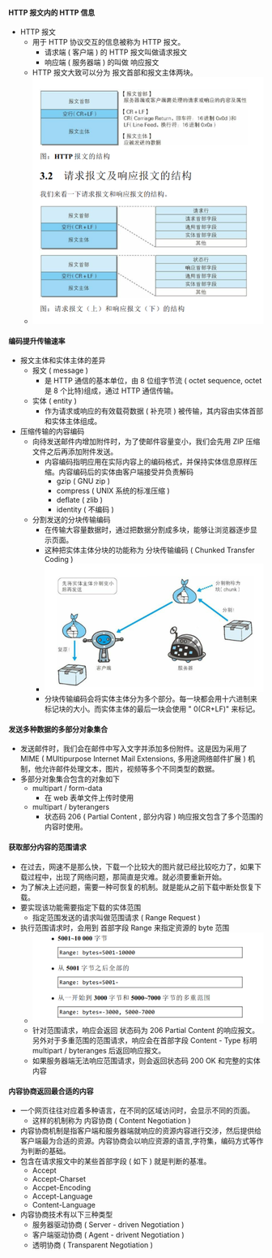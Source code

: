 #### HTTP 报文内的 HTTP 信息

- HTTP 报文
  - 用于 HTTP 协议交互的信息被称为 HTTP 报文。
    - 请求端 ( 客户端 ) 的 HTTP  报文叫做请求报文
    - 响应端 ( 服务器端 ) 的叫做 响应报文
  - HTTP  报文大致可以分为 报文首部和报文主体两块。
  - ![](https://raw.githubusercontent.com/fansehep/img_HMStrange/master/2021-12-31%2019-34-33%20%E7%9A%84%E5%B1%8F%E5%B9%95%E6%88%AA%E5%9B%BE.png)

####  编码提升传输速率

- 报文主体和实体主体的差异
  - 报文 ( message )
    - 是 HTTP 通信的基本单位，由 8 位组字节流 ( octet sequence, octet 是 8 个比特)组成，通过 HTTP 通信传输。
  - 实体 ( entity )
    - 作为请求或响应的有效载荷数据 ( 补充项 ) 被传输，其内容由实体首部和实体主体组成。
- 压缩传输的内容编码
  - 向待发送邮件内增加附件时，为了使邮件容量变小，我们会先用 ZIP 压缩文件之后再添加附件发送。
    - 内容编码指明应用在实际内容上的编码格式，并保持实体信息原样压缩。内容编码后的实体由客户端接受并负责解码
      - gzip ( GNU zip )
      - compress ( UNIX 系统的标准压缩 )
      - deflate ( zlib )
      - identity ( 不编码 )
  - 分割发送的分块传输编码
    - 在传输大容量数据时，通过把数据分割成多块，能够让浏览器逐步显示页面。
    - 这种把实体主体分块的功能称为 分块传输编码 ( Chunked Transfer Coding )
    - ![](https://raw.githubusercontent.com/fansehep/img_HMStrange/master/2021-12-31%2019-47-33%20%E7%9A%84%E5%B1%8F%E5%B9%95%E6%88%AA%E5%9B%BE.png)
    - 分块传输编码会将实体主体分为多个部分。每一块都会用十六进制来标记块的大小。而实体主体的最后一块会使用 " 0(CR+LF)" 来标记。

#### 发送多种数据的多部分对象集合

- 发送邮件时，我们会在邮件中写入文字并添加多份附件。这是因为采用了 MIME ( MUltipurpose Internet Mail Extensions, 多用途网络邮件扩展 ) 机制，他允许邮件处理文本，图片，视频等多个不同类型的数据。
- 多部分对象集合包含的对象如下
  - multipart / form-data
    -  在 web 表单文件上传时使用
  - multipart / byterangers
    - 状态码 206 ( Partial Content , 部分内容 ) 响应报文包含了多个范围的内容时使用。

#### 获取部分内容的范围请求

- 在过去，网速不是那么快，下载一个比较大的图片就已经比较吃力了，如果下载过程中，出现了网络问题，那简直是灾难。就必须要重新开始。
- 为了解决上述问题，需要一种可恢复的机制。就是能从之前下载中断处恢复下载。
- 要实现该功能需要指定下载的实体范围
  - 指定范围发送的请求叫做范围请求 ( Range Request )
- 执行范围请求时，会用到 首部字段 Range 来指定资源的 byte 范围
  - ![](https://raw.githubusercontent.com/fansehep/img_HMStrange/master/2021-12-31%2020-06-16%20%E7%9A%84%E5%B1%8F%E5%B9%95%E6%88%AA%E5%9B%BE.png)
  - 针对范围请求，响应会返回 状态码为 206 Partial Content 的响应报文。另外对于多重范围的范围请求，响应会在首部字段 Content - Type 标明 multipart / byteranges 后返回响应报文。
  - 如果服务器端无法响应范围请求，则会返回状态码 200 OK 和完整的实体内容

#### 内容协商返回最合适的内容

- 一个网页往往对应着多种语言，在不同的区域访问时，会显示不同的页面。
  - 这样的机制称为 内容协商 ( Content Negotiation )
- 内容协商机制是指客户端和服务器端就响应的资源内容进行交涉，然后提供给客户端最为合适的资源。内容协商会以响应资源的语言,字符集，编码方式等作为判断的基础。
- 包含在请求报文中的某些首部字段 ( 如下 ) 就是判断的基准。
  - Accept
  - Accept-Charset
  - Accpet-Encoding
  - Accept-Language
  - Content-Language
- 内容协商技术有以下三种类型
  - 服务器驱动协商 ( Server - driven  Negotiation )
  - 客户端驱动协商 ( Agent - drivent Negotiation )
  - 透明协商 ( Transparent Negotiation )

















































































































